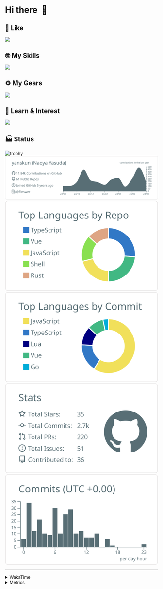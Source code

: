# Hi there&nbsp; :wave:

## 💌 Like
<img src="https://go-skill-icons.vercel.app/api/icons?i=github" />

## 🤓 My Skills
<img src="https://go-skill-icons.vercel.app/api/icons?i=js,ts,vue,nuxtjs,react,nextjs,go,lua,git" />

## ⚙️ My Gears
<img src="https://go-skill-icons.vercel.app/api/icons?i=neovim,vscode,githubcopilot,alacritty,tmux" />

## 📖 Learn & Interest
<img src="https://go-skill-icons.vercel.app/api/icons?i=rust,deno,css,zig,playwright,githubactions,storybook,netlify,eslint" />


<!-- https://github.com/ryo-ma/github-profile-trophy -->

## 🏭 Status

<img src="https://github-profile-trophy.vercel.app/?username=yanskun&theme=onedark&row=1" alt="trophy">

<!-- https://github.com/vn7n24fzkq/github-profile-summary-cards -->
<picture>
  <source media="(prefers-color-scheme: dark)" srcset="https://raw.githubusercontent.com/yanskun/yanskun/master/profile-summary-card-output/nord_dark/0-profile-details.svg">
 <img src="https://raw.githubusercontent.com/yanskun/yanskun/master/profile-summary-card-output/default/0-profile-details.svg">
</picture>
<br>
<picture>
  <source media="(prefers-color-scheme: dark)" srcset="https://raw.githubusercontent.com/yanskun/yanskun/master/profile-summary-card-output/nord_dark/1-repos-per-language.svg">
 <img src="https://raw.githubusercontent.com/yanskun/yanskun/master/profile-summary-card-output/default/1-repos-per-language.svg">
</picture>
<picture>
  <source media="(prefers-color-scheme: dark)" srcset="https://raw.githubusercontent.com/yanskun/yanskun/master/profile-summary-card-output/nord_dark/2-most-commit-language.svg">
 <img src="https://raw.githubusercontent.com/yanskun/yanskun/master/profile-summary-card-output/default/2-most-commit-language.svg">
</picture>
<br>
<picture>
  <source media="(prefers-color-scheme: dark)" srcset="https://raw.githubusercontent.com/yanskun/yanskun/master/profile-summary-card-output/nord_dark/3-stats.svg">
 <img src="https://raw.githubusercontent.com/yanskun/yanskun/master/profile-summary-card-output/default/3-stats.svg">
</picture>
<picture>
  <source media="(prefers-color-scheme: dark)" srcset="https://raw.githubusercontent.com/yanskun/yanskun/master/profile-summary-card-output/nord_dark/4-productive-time.svg">
 <img src="https://raw.githubusercontent.com/yanskun/yanskun/master/profile-summary-card-output/default/4-productive-time.svg">
</picture>

---

<details>
  <summary>WakaTime</summary>
<!--START_SECTION:waka-->
![Code Time](http://img.shields.io/badge/Code%20Time-1%2C118%20hrs-blue)

**🐱 My GitHub Data** 

> 📦 130.0 kB Used in GitHub's Storage 
 > 
> 🏆 1,792 Contributions in the Year 2024
 > 
> 💼 Opted to Hire
 > 
> 📜 111 Public Repositories 
 > 
> 🔑 3 Private Repositories 
 > 
**I'm an Early 🐤** 

```text
🌞 Morning                2799 commits        ███░░░░░░░░░░░░░░░░░░░░░░   13.49 % 
🌆 Daytime                9822 commits        ████████████░░░░░░░░░░░░░   47.35 % 
🌃 Evening                5194 commits        ██████░░░░░░░░░░░░░░░░░░░   25.04 % 
🌙 Night                  2929 commits        ████░░░░░░░░░░░░░░░░░░░░░   14.12 % 
```
📅 **I'm Most Productive on Tuesday** 

```text
Monday                   2622 commits        ███░░░░░░░░░░░░░░░░░░░░░░   12.64 % 
Tuesday                  4623 commits        ██████░░░░░░░░░░░░░░░░░░░   22.29 % 
Wednesday                3580 commits        ████░░░░░░░░░░░░░░░░░░░░░   17.26 % 
Thursday                 3537 commits        ████░░░░░░░░░░░░░░░░░░░░░   17.05 % 
Friday                   2545 commits        ███░░░░░░░░░░░░░░░░░░░░░░   12.27 % 
Saturday                 1755 commits        ██░░░░░░░░░░░░░░░░░░░░░░░   08.46 % 
Sunday                   2082 commits        ███░░░░░░░░░░░░░░░░░░░░░░   10.04 % 
```


📊 **This Week I Spent My Time On** 

```text
🕑︎ Time Zone: Asia/Tokyo

💬 Programming Languages: 
TypeScript               28 hrs 55 mins      ████████████████████████░   94.52 % 
Other                    25 mins             ░░░░░░░░░░░░░░░░░░░░░░░░░   01.39 % 
Go                       24 mins             ░░░░░░░░░░░░░░░░░░░░░░░░░   01.32 % 
JSON                     21 mins             ░░░░░░░░░░░░░░░░░░░░░░░░░   01.16 % 
Markdown                 20 mins             ░░░░░░░░░░░░░░░░░░░░░░░░░   01.11 % 

🔥 Editors: 
VS Code                  29 hrs 6 mins       ████████████████████████░   95.10 % 
Neovim                   1 hr 29 mins        █░░░░░░░░░░░░░░░░░░░░░░░░   04.90 % 

💻 Operating System: 
Mac                      30 hrs 36 mins      █████████████████████████   100.00 % 
```


 Last Updated on 20/08/2024 06:12:07 UTC
<!--END_SECTION:waka-->
</details>

<details>
  <summary>Metrics</summary>
  <img src="https://github.com/yanskun/yanskun/blob/main/github-metrics.svg" alt="Metrics">
</details>
